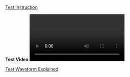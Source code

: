 [Test Instruction](https://github.com/franfafdaf/IAC_23autumn_Group17-Coursework?tab=readme-ov-file#test-instructions)


**Test Video**
<video controls>
  <source src="/test/F1 Results/SingleCycle_F1.mp4" type="video/mp4">
</video>

[Test Waveform Explained](https://github.com/franfafdaf/IAC_23autumn_Group17-Coursework/blob/SingleCycle_F1/test/F1%20Results/SingleCycle_F1.drawio.png)